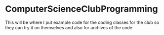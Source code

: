 # ComputerScienceClubProgramming
This will be where I put example code for the coding classes for the club so they can try it on themselves and also for archives of the code
